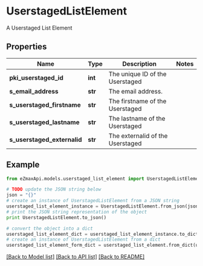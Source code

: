 # UserstagedListElement

A Userstaged List Element

## Properties

Name | Type | Description | Notes
------------ | ------------- | ------------- | -------------
**pki_userstaged_id** | **int** | The unique ID of the Userstaged | 
**s_email_address** | **str** | The email address. | 
**s_userstaged_firstname** | **str** | The firstname of the Userstaged | 
**s_userstaged_lastname** | **str** | The lastname of the Userstaged | 
**s_userstaged_externalid** | **str** | The externalid of the Userstaged | 

## Example

```python
from eZmaxApi.models.userstaged_list_element import UserstagedListElement

# TODO update the JSON string below
json = "{}"
# create an instance of UserstagedListElement from a JSON string
userstaged_list_element_instance = UserstagedListElement.from_json(json)
# print the JSON string representation of the object
print UserstagedListElement.to_json()

# convert the object into a dict
userstaged_list_element_dict = userstaged_list_element_instance.to_dict()
# create an instance of UserstagedListElement from a dict
userstaged_list_element_form_dict = userstaged_list_element.from_dict(userstaged_list_element_dict)
```
[[Back to Model list]](../README.md#documentation-for-models) [[Back to API list]](../README.md#documentation-for-api-endpoints) [[Back to README]](../README.md)


